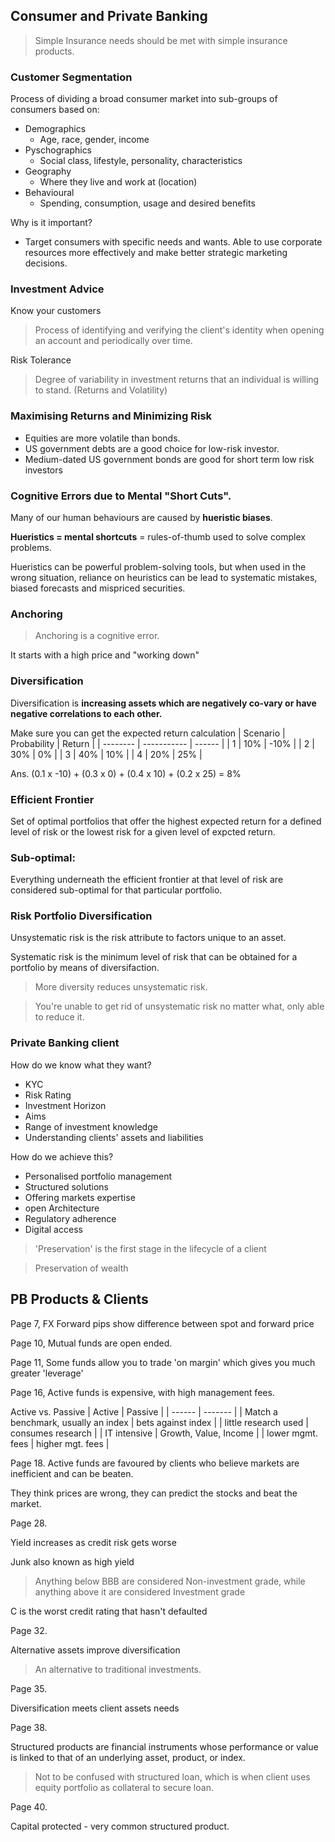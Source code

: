 ## Consumer and Private Banking

>Simple Insurance needs should be met with simple insurance products.

### Customer Segmentation

Process of dividing a broad consumer market into sub-groups of consumers based on:

* Demographics
  * Age, race, gender, income
* Pyschographics
  * Social class, lifestyle, personality, characteristics
* Geography
  * Where they live and work at (location)
* Behavioural
  * Spending, consumption, usage and desired benefits
  
Why is it important?
* Target consumers with specific needs and wants. Able to use corporate resources more effectively and make better strategic marketing decisions.

### Investment Advice
Know your customers
>Process of identifying and verifying the client's identity when opening an account and periodically over time.

Risk Tolerance
>Degree of variability in investment returns that an individual is willing to stand. (Returns and Volatility)

### Maximising Returns and Minimizing Risk
* Equities are more volatile than bonds.
* US government debts are a good choice for low-risk investor.
* Medium-dated US government bonds are good for short term low risk investors

### Cognitive Errors due to Mental "Short Cuts".
Many of our human behaviours are caused by **hueristic biases**.

**Hueristics = mental shortcuts** = rules-of-thumb used to solve complex problems.

Hueristics can be powerful problem-solving tools, but when used in the wrong situation, reliance on heuristics can be lead to systematic mistakes, biased forecasts and mispriced securities.

### Anchoring
>Anchoring is a cognitive error.

It starts with a high price and "working down"

### Diversification
Diversification is **increasing assets which are negatively co-vary or have negative correlations to each other.**

Make sure you can get the expected return calculation
| Scenario | Probability | Return |
| -------- | ----------- | ------ |
| 1        | 10%         | -10%   |
| 2        | 30%         | 0%     |
| 3        | 40%         | 10%    |
| 4        | 20%         | 25%    |

Ans. (0.1 x -10) + (0.3 x 0) + (0.4 x 10) + (0.2 x 25) = 8%

### Efficient Frontier
Set of optimal portfolios that offer the highest expected return for a defined level of risk or the lowest risk for a given level of expcted return.

### Sub-optimal:
Everything underneath the efficient frontier at that level of risk are considered sub-optimal for that particular portfolio.

### Risk Portfolio Diversification
Unsystematic risk is the risk attribute to factors unique to an asset.

Systematic risk is the minimum level of risk that can be obtained for a portfolio by means of diversifaction.

>More diversity reduces unsystematic risk.

>You're unable to get rid of unsystematic risk no matter what, only able to reduce it.


### Private Banking client
How do we know what they want?
* KYC
* Risk Rating
* Investment Horizon
* Aims
* Range of investment knowledge
* Understanding clients' assets and liabilities

How do we achieve this?
* Personalised portfolio management
* Structured solutions
* Offering markets expertise
* open Architecture
* Regulatory adherence
* Digital access

>'Preservation' is the first stage in the lifecycle of a client

>Preservation of wealth

## PB Products & Clients
Page 7, FX Forward pips show difference between spot and forward price

Page 10, Mutual funds are open ended.

Page 11, Some funds allow you to trade 'on margin' which gives you much greater 'leverage'

Page 16, Active funds is expensive, with high management fees.

Active vs. Passive
| Active | Passive |
| ------ | ------- |
| Match a benchmark, usually an index        | bets against index   |
| little research used        | consumes research   |
| IT intensive        | Growth, Value, Income   |
| lower mgmt. fees        | higher mgt. fees   |

Page 18. Active funds are favoured by clients who believe markets are inefficient and can be beaten. 

They think prices are wrong, they can predict the stocks and beat the market.

Page 28.

Yield increases as credit risk gets worse

Junk also known as high yield

> Anything below BBB are considered Non-investment grade, while anything above it are considered Investment grade

C is the worst credit rating that hasn't defaulted

Page 32.

Alternative assets improve diversification
>An alternative to traditional investments.

Page 35.

Diversification meets client assets needs

Page 38.

Structured products are financial instruments whose performance or value is linked to that of an underlying asset, product, or index.

>Not to be confused with structured loan, which is when client uses equity portfolio as collateral to secure loan.

Page 40.

Capital protected - very common structured product.
